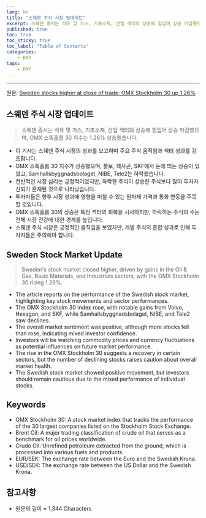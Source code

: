 ```yaml
---
lang: kr
title: "스웨덴 주식 시장 업데이트"
excerpt: 스웨덴 증시는 석유 및 가스, 기초소재, 산업 섹터의 상승에 힘입어 상승 마감했으며, OMX 스톡홀름 30 지수는 1.26% 상승했습니다.
published: true
toc: true
toc_sticky: true
toc_label: "Table of Contents"
categories:
    - DXY
tags:
    - DXY
---
```


---

  원문: [Sweden stocks higher at close of trade; OMX Stockholm 30 up 1.26%](https://www.investing.com/news/stock-market-news/sweden-stocks-higher-at-close-of-trade-omx-stockholm-30-up-126-3801047)

## 스웨덴 주식 시장 업데이트

> 스웨덴 증시는 석유 및 가스, 기초소재, 산업 섹터의 상승에 힘입어 상승 마감했으며, OMX 스톡홀름 30 지수는 1.26% 상승했습니다.


- 이 기사는 스웨덴 주식 시장의 성과를 보고하며 주요 주식 움직임과 섹터 성과를 강조합니다.
- OMX 스톡홀름 30 지수가 상승했으며, 볼보, 헥사곤, SKF에서 눈에 띄는 상승이 있었고, Samhallsbyggnadsbolaget, NIBE, Tele2는 하락했습니다.
- 전반적인 시장 심리는 긍정적이었지만, 하락한 주식이 상승한 주식보다 많아 투자자 신뢰가 혼재된 것으로 나타났습니다.
- 투자자들은 향후 시장 성과에 영향을 미칠 수 있는 원자재 가격과 통화 변동을 주목할 것입니다.
- OMX 스톡홀름 30의 상승은 특정 섹터의 회복을 시사하지만, 하락하는 주식의 수는 전체 시장 건강에 대한 경계를 높입니다.
- 스웨덴 주식 시장은 긍정적인 움직임을 보였지만, 개별 주식의 혼합 성과로 인해 투자자들은 주의해야 합니다.

## Sweden Stock Market Update

> Sweden's stock market closed higher, driven by gains in the Oil & Gas, Basic Materials, and Industrials sectors, with the OMX Stockholm 30 rising 1.26%.


- The article reports on the performance of the Swedish stock market, highlighting key stock movements and sector performances.
- The OMX Stockholm 30 index rose, with notable gains from Volvo, Hexagon, and SKF, while Samhallsbyggnadsbolaget, NIBE, and Tele2 saw declines.
- The overall market sentiment was positive, although more stocks fell than rose, indicating mixed investor confidence.
- Investors will be watching commodity prices and currency fluctuations as potential influences on future market performance.
- The rise in the OMX Stockholm 30 suggests a recovery in certain sectors, but the number of declining stocks raises caution about overall market health.
- The Swedish stock market showed positive movement, but investors should remain cautious due to the mixed performance of individual stocks.

## Keywords

- OMX Stockholm 30: A stock market index that tracks the performance of the 30 largest companies listed on the Stockholm Stock Exchange.
- Brent Oil: A major trading classification of crude oil that serves as a benchmark for oil prices worldwide.
- Crude Oil: Unrefined petroleum extracted from the ground, which is processed into various fuels and products.
- EUR/SEK: The exchange rate between the Euro and the Swedish Krona.
- USD/SEK: The exchange rate between the US Dollar and the Swedish Krona.

## 참고사항

- 원문의 길이 = 1,344 Characters

